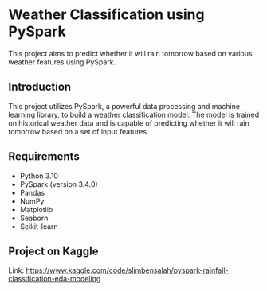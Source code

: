 # Weather Classification using PySpark

This project aims to predict whether it will rain tomorrow based on various weather features using PySpark.

## Introduction

This project utilizes PySpark, a powerful data processing and machine learning library, to build a weather classification model. The model is trained on historical weather data and is capable of predicting whether it will rain tomorrow based on a set of input features.

## Requirements

- Python 3.10
- PySpark (version 3.4.0)
- Pandas
- NumPy
- Matplotlib
- Seaborn
- Scikit-learn

## Project on Kaggle

Link: https://www.kaggle.com/code/slimbensalah/pyspark-rainfall-classification-eda-modeling
